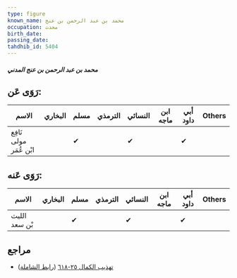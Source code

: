 ```yaml
---
type: figure
known_name: محمد بن عبد الرحمن بن عنج
occupation: محدث
birth_date:
passing_date:
tahdhib_id: 5404
---
```

##### محمد بن عبد الرحمن بن عنج المدني

## رَوَى عَن:
| الاسم                  | البخاري | مسلم | الترمذي | النسائي | ابن ماجه | أبي داود | Others |
| ---------------------- | ------- | ---- | ------- | ------- | -------- | -------- | ------ |
| نَافِع مولى ابْن عُمَر |         | ✔    |         | ✔       |          | ✔        |        |
## رَوَى عَنه:
| الاسم         | البخاري | مسلم | الترمذي | النسائي | ابن ماجه | أبي داود | Others |
| ------------- | ------- | ---- | ------- | ------- | -------- | -------- | ------ |
| الليث بْن سعد |         | ✔    |         | ✔       |          | ✔        |        |
## مراجع
- [تهذيب الكمال ٢٥-٦١٨](obsidian://open?vault=Tahdhib-al-Kamal&file=Figures/٥٤٠٤-محمد%20بن%20عبد%20الرحمن%20بن%20عنج%20المدني) ([رابط الشاملة](https://shamela.ws/book/3722/13711))